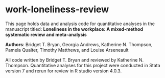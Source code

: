 # work-loneliness-review
This page holds data and analysis code for quantitative analyses in the manuscript titled: <b>Loneliness in the workplace: A mixed-method systematic review and meta-analysis</b>

<b>Authors</b>: Bridget T. Bryan, Georgia Andrews, Katherine N. Thompson, Pamela Qualter, Timothy Matthews, and Louise Arseneault

All code written by Bridget T. Bryan and reviewed by Katherine N. Thompson. Quantitative analyses for this project were conducted in Stata version 7 and rerun for review in R studio version 4.0.3.
